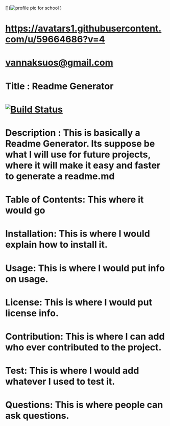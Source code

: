 [](![profile pic for school](https://user-images.githubusercontent.com/59664686/77477201-5d1e4700-6df2-11ea-843a-0e5cd1710076.jpg)
)
# https://avatars1.githubusercontent.com/u/59664686?v=4
# vannaksuos@gmail.com
# Title : Readme Generator
#  [![Build Status](https://travis-ci.com/vannaksuos/ReadMe-Generator.svg?branch=master)](https://travis-ci.com/vannaksuos/ReadMe-Generator)
# Description : This is basically a Readme Generator.  Its suppose be what I will use for future projects, where it will make it easy and faster to generate a readme.md
# Table of Contents: This where it would go 
# Installation: This is where I would explain how to install it.
# Usage: This is where I would put info on usage.
# License: This is where I would put license info.
# Contribution: This is where I can add who ever contributed to the project.
# Test: This is where I would add whatever I used to test it.
# Questions: This is where people can ask questions.

